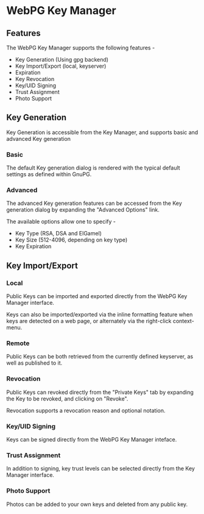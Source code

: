 # WebPG Key Manager

## Features

The WebPG Key Manager supports the following features -

* Key Generation (Using gpg backend)
* Key Import/Export (local, keyserver)
* Expiration
* Key Revocation
* Key/UID Signing
* Trust Assignment
* Photo Support


## Key Generation

Key Generation is accessible from the Key Manager, and supports basic and advanced Key generation

### Basic
The default Key generation dialog is rendered with the typical default settings as defined within GnuPG.

### Advanced
The advanced Key generation features can be accessed from the Key generation dialog by expanding the "Advanced Options" link.

The available options allow one to specify -

* Key Type (RSA, DSA and ElGamel)
* Key Size (512-4096, depending on key type)
* Key Expiration

## Key Import/Export

### Local
Public Keys can be imported and exported directly from the WebPG Key Manager interface.

Keys can also be imported/exported via the inline formatting feature when keys are detected on a web page, or alternately via the right-click context-menu.

### Remote
Public Keys can be both retrieved from the currently defined keyserver, as well as published to it.

### Revocation
Public Keys can revoked directly from the "Private Keys" tab by expanding the Key to be revoked, and clicking on "Revoke".

Revocation supports a revocation reason and optional notation.

### Key/UID Signing
Keys can be signed directly from the WebPG Key Manager inteface.

### Trust Assignment
In addition to signing, key trust levels can be selected directly from the Key Manager interface.

### Photo Support
Photos can be added to your own keys and deleted from any public key.
